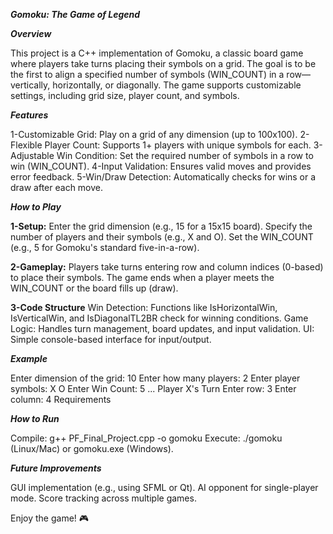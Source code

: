 _**Gomoku: The Game of Legend**_

_**Overview**_

This project is a C++ implementation of Gomoku, a classic board game where players take turns placing their symbols on a grid. The goal is to be the first to align a specified number of symbols (WIN_COUNT) in a row—vertically, horizontally, or diagonally. The game supports customizable settings, including grid size, player count, and symbols.

_**Features**_

1-Customizable Grid: Play on a grid of any dimension (up to 100x100).
2-Flexible Player Count: Supports 1+ players with unique symbols for each.
3-Adjustable Win Condition: Set the required number of symbols in a row to win (WIN_COUNT).
4-Input Validation: Ensures valid moves and provides error feedback.
5-Win/Draw Detection: Automatically checks for wins or a draw after each move.

_**How to Play**_

**1-Setup:**
Enter the grid dimension (e.g., 15 for a 15x15 board).
Specify the number of players and their symbols (e.g., X and O).
Set the WIN_COUNT (e.g., 5 for Gomoku's standard five-in-a-row).

**2-Gameplay:**
Players take turns entering row and column indices (0-based) to place their symbols.
The game ends when a player meets the WIN_COUNT or the board fills up (draw).

**3-Code Structure**
Win Detection: Functions like IsHorizontalWin, IsVerticalWin, and IsDiagonalTL2BR check for winning conditions.
Game Logic: Handles turn management, board updates, and input validation.
UI: Simple console-based interface for input/output.

_**Example**_

Enter dimension of the grid: 10
Enter how many players: 2
Enter player symbols: X O
Enter Win Count: 5
...
Player X's Turn
Enter row: 3
Enter column: 4
Requirements


_**How to Run**_

Compile: g++ PF_Final_Project.cpp -o gomoku
Execute: ./gomoku (Linux/Mac) or gomoku.exe (Windows).

_**Future Improvements**_

GUI implementation (e.g., using SFML or Qt).
AI opponent for single-player mode.
Score tracking across multiple games.

Enjoy the game! 🎮
